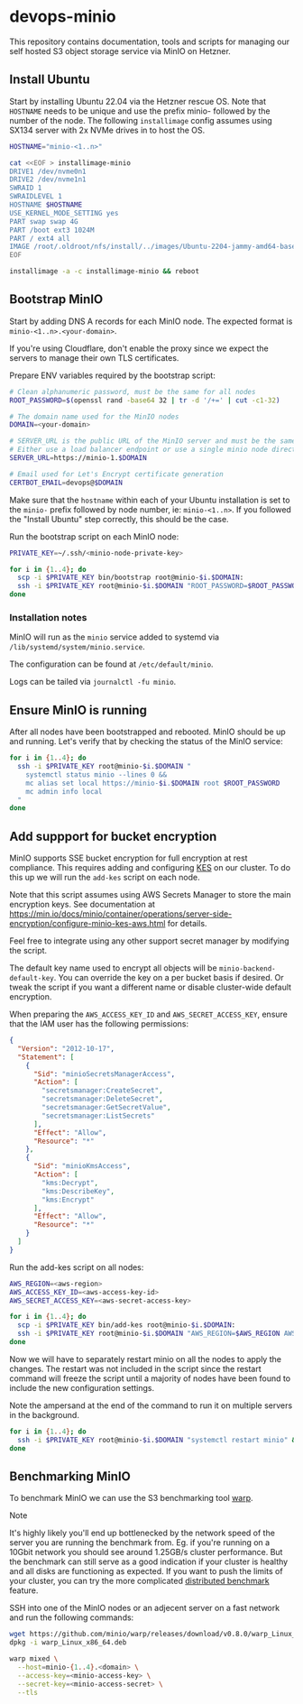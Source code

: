 # devops-minio

This repository contains documentation, tools and scripts for managing our self hosted S3 object storage service via MinIO on Hetzner.

## Install Ubuntu

Start by installing Ubuntu 22.04 via the Hetzner rescue OS. Note that `HOSTNAME` needs to be unique and use the prefix minio- followed by the number of the node. The following `installimage` config assumes using SX134 server with 2x NVMe drives in to host the OS.

```bash
HOSTNAME="minio-<1..n>"

cat <<EOF > installimage-minio
DRIVE1 /dev/nvme0n1
DRIVE2 /dev/nvme1n1
SWRAID 1
SWRAIDLEVEL 1
HOSTNAME $HOSTNAME
USE_KERNEL_MODE_SETTING yes
PART swap swap 4G
PART /boot ext3 1024M
PART / ext4 all
IMAGE /root/.oldroot/nfs/install/../images/Ubuntu-2204-jammy-amd64-base.tar.gz
EOF

installimage -a -c installimage-minio && reboot
```

## Bootstrap MinIO

Start by adding DNS A records for each MinIO node. The expected format is `minio-<1..n>.<your-domain>`.

If you're using Cloudflare, don't enable the proxy since we expect the servers to manage their own TLS certificates.

Prepare ENV variables required by the bootstrap script:

```bash
# Clean alphanumeric password, must be the same for all nodes
ROOT_PASSWORD=$(openssl rand -base64 32 | tr -d '/+=' | cut -c1-32)

# The domain name used for the MinIO nodes
DOMAIN=<your-domain>

# SERVER_URL is the public URL of the MinIO server and must be the same across all nodes.
# Either use a load balancer endpoint or use a single minio node directly.
SERVER_URL=https://minio-1.$DOMAIN

# Email used for Let's Encrypt certificate generation
CERTBOT_EMAIL=devops@$DOMAIN
```

Make sure that the `hostname` within each of your Ubuntu installation is set to the `minio-` prefix followed by node number, ie: `minio-<1..n>`. If you followed the "Install Ubuntu" step correctly, this should be the case.

Run the bootstrap script on each MinIO node:

```bash
PRIVATE_KEY=~/.ssh/<minio-node-private-key>

for i in {1..4}; do
  scp -i $PRIVATE_KEY bin/bootstrap root@minio-$i.$DOMAIN:
  ssh -i $PRIVATE_KEY root@minio-$i.$DOMAIN "ROOT_PASSWORD=$ROOT_PASSWORD DOMAIN=$DOMAIN SERVER_URL=$SERVER_URL CERTBOT_EMAIL=$CERTBOT_EMAIL time ./bootstrap && reboot"
done
```

### Installation notes

MinIO will run as the `minio` service added to systemd via `/lib/systemd/system/minio.service`.

The configuration can be found at `/etc/default/minio`.

Logs can be tailed via `journalctl -fu minio`.

## Ensure MinIO is running

After all nodes have been bootstrapped and rebooted. MinIO should be up and running. Let's verify that by checking the status of the MinIO service:

```bash
for i in {1..4}; do
  ssh -i $PRIVATE_KEY root@minio-$i.$DOMAIN "
    systemctl status minio --lines 0 &&
    mc alias set local https://minio-$i.$DOMAIN root $ROOT_PASSWORD
    mc admin info local
  "
done
```

## Add suppport for bucket encryption

MinIO supports SSE bucket encryption for full encryption at rest compliance. This requires adding and configuring [KES](https://github.com/minio/kes) on our cluster. To do this up we will run the `add-kes` script on each node.

Note that this script assumes using AWS Secrets Manager to store the main encryption keys. See documentation at https://min.io/docs/minio/container/operations/server-side-encryption/configure-minio-kes-aws.html for details.

Feel free to integrate using any other support secret manager by modifying the script.

The default key name used to encrypt all objects will be `minio-backend-default-key`. You can override the key on a per bucket basis if desired. Or tweak the script if you want a different name or disable cluster-wide default encryption.

When preparing the `AWS_ACCESS_KEY_ID` and `AWS_SECRET_ACCESS_KEY`, ensure that the IAM user has the following permissions:

```json
{
  "Version": "2012-10-17",
  "Statement": [
    {
      "Sid": "minioSecretsManagerAccess",
      "Action": [
        "secretsmanager:CreateSecret",
        "secretsmanager:DeleteSecret",
        "secretsmanager:GetSecretValue",
        "secretsmanager:ListSecrets"
      ],
      "Effect": "Allow",
      "Resource": "*"
    },
    {
      "Sid": "minioKmsAccess",
      "Action": [
        "kms:Decrypt",
        "kms:DescribeKey",
        "kms:Encrypt"
      ],
      "Effect": "Allow",
      "Resource": "*"
    }
  ]
}
```

Run the add-kes script on all nodes:

```bash
AWS_REGION=<aws-region>
AWS_ACCESS_KEY_ID=<aws-access-key-id>
AWS_SECRET_ACCESS_KEY=<aws-secret-access-key>

for i in {1..4}; do
  scp -i $PRIVATE_KEY bin/add-kes root@minio-$i.$DOMAIN:
  ssh -i $PRIVATE_KEY root@minio-$i.$DOMAIN "AWS_REGION=$AWS_REGION AWS_ACCESS_KEY_ID=$AWS_ACCESS_KEY_ID AWS_SECRET_ACCESS_KEY=$AWS_SECRET_ACCESS_KEY ./add-kes"
done
```

Now we will have to separately restart minio on all the nodes to apply the changes. The restart was not included in the script since the restart command will freeze the script until a majority of nodes have been found to include the new configuration settings.

Note the ampersand at the end of the command to run it on multiple servers in the background.

```bash
for i in {1..4}; do
  ssh -i $PRIVATE_KEY root@minio-$i.$DOMAIN "systemctl restart minio" &
done
```

## Benchmarking MinIO

To benchmark MinIO we can use the S3 benchmarking tool [warp](https://github.com/minio/warp).

> [!NOTE]
> It's highly likely you'll end up bottlenecked by the network speed of the server you are running the benchmark from. Eg. if you're running on a 10Gbit network you should see around 1.25GB/s cluster performance. But the benchmark can still serve as a good indication if your cluster is healthy and all disks are functioning as expected. If you want to push the limits of your cluster, you can try the more complicated [distributed benchmark](https://github.com/minio/warp?tab=readme-ov-file#distributed-benchmarking) feature.

SSH into one of the MinIO nodes or an adjecent server on a fast network and run the following commands:

```bash
wget https://github.com/minio/warp/releases/download/v0.8.0/warp_Linux_x86_64.deb
dpkg -i warp_Linux_x86_64.deb

warp mixed \
  --host=minio-{1..4}.<domain> \
  --access-key=<minio-access-key> \
  --secret-key=<minio-access-secret> \
  --tls
```
